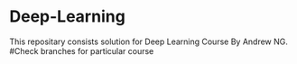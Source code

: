 # Deep-Learning
This repositary consists solution for Deep Learning Course By Andrew NG.
#Check branches for particular course 
